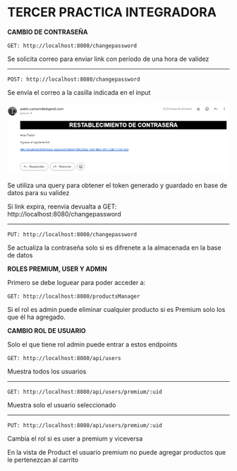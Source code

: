 # TERCER PRACTICA INTEGRADORA

**CAMBIO DE CONTRASEÑA**

```
GET: http://localhost:8080/changepassword
```

Se solicita correo para enviar link con período de una hora de validez

---

```
POST: http://localhost:8080/changepassword
```

Se envía el correo a la casilla indicada en el input

![alt text](image.png)

Se utiliza una query para obtener el token generado y guardado en base de datos para su validez

Si link expira, reenvia devualta a GET: http://localhost:8080/changepassword

---

```
PUT: http://localhost:8080/changepassword
```

Se actualiza la contraseña solo si es difrenete a la almacenada en la base de datos

**ROLES PREMIUM, USER Y ADMIN**

Primero se debe loguear para poder acceder a:

```
GET: http://localhost:8080/productsManager
```

Si el rol es admin puede eliminar cualquier producto si es Premium solo los que él ha agregado.

**CAMBIO ROL DE USUARIO**

Solo el que tiene rol admin puede entrar a estos endpoints

```
GET: http://localhost:8080/api/users
```

Muestra todos los usuarios

---

```
GET: http://localhost:8080/api/users/premium/:uid
```

Muestra solo el usuario seleccionado

---

```
PUT: http://localhost:8080/api/users/premium/:uid
```

Cambia el rol si es user a premium y viceversa

En la vista de Product el usuario premium no puede agregar productos que le pertenezcan al carrito
